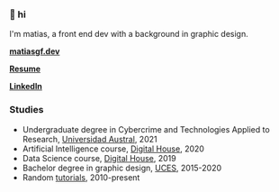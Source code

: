 ### 👋 hi

I'm matias, a front end dev with a background in graphic design.

**[matiasgf.dev](https://matiasgf.dev)**

**[Resume](https://github.com/matiasngf/matiasngf/blob/main/Matias%20Gonzalez%20Resume.pdf)**

**[LinkedIn](https://www.linkedin.com/in/mgonzalezf)**

### Studies
- Undergraduate degree in Cybercrime and Technologies Applied to Research, [Universidad Austral](https://www.austral.edu.ar/), 2021
- Artificial Intelligence course, [Digital House](https://www.digitalhouse.com/), 2020
- Data Science course, [Digital House](https://www.digitalhouse.com/), 2019
- Bachelor degree in graphic design, [UCES](https://www.uces.edu.ar/), 2015-2020
- Random [tutorials](https://google.com), 2010-present
